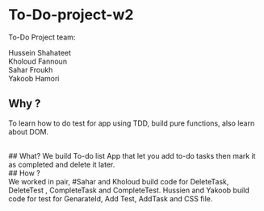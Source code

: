 # To-Do-project-w2

To-Do Project team: <br>

Hussein Shahateet<br>
Kholoud Fannoun<br>
Sahar Froukh<br>
Yakoob Hamori<br>

## Why ? <br>
To learn how to do test for app using TDD, build pure functions, also learn about DOM. <br>

<br>
## What?
We build To-do list App that let you add to-do tasks then mark it as completed and delete it later.

<br>
## How ? <br>
We worked in pair, #Sahar and Kholoud build code for DeleteTask, DeleteTest , CompleteTask and CompleteTest.
Hussien and Yakoob build code for test for GenarateId, Add Test, AddTask and CSS file.






